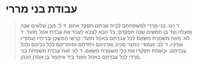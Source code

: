 # עבודת בני מררי

> ד כט: בְּנֵי מְרָרִי לְמִשְׁפְּחֹתָם לְבֵית אֲבֹתָם תִּפְקֹד אֹתָם.
> ד ל: מִבֶּן שְׁלֹשִׁים שָׁנָה וָמַעְלָה וְעַד בֶּן חֲמִשִּׁים שָׁנָה תִּפְקְדֵם:  כָּל הַבָּא לַצָּבָא לַעֲבֹד אֶת עֲבֹדַת אֹהֶל מוֹעֵד.
> ד לא: וְזֹאת מִשְׁמֶרֶת מַשָּׂאָם לְכָל עֲבֹדָתָם בְּאֹהֶל מוֹעֵד:  קַרְשֵׁי הַמִּשְׁכָּן וּבְרִיחָיו וְעַמּוּדָיו וַאֲדָנָיו.
> ד לב: וְעַמּוּדֵי הֶחָצֵר סָבִיב וְאַדְנֵיהֶם וִיתֵדֹתָם וּמֵיתְרֵיהֶם לְכָל כְּלֵיהֶם וּלְכֹל עֲבֹדָתָם; וּבְשֵׁמֹת תִּפְקְדוּ אֶת כְּלֵי מִשְׁמֶרֶת מַשָּׂאָם.
> ד לג: זֹאת עֲבֹדַת מִשְׁפְּחֹת בְּנֵי מְרָרִי לְכָל עֲבֹדָתָם בְּאֹהֶל מוֹעֵד בְּיַד אִיתָמָר בֶּן אַהֲרֹן הַכֹּהֵן. 
 

